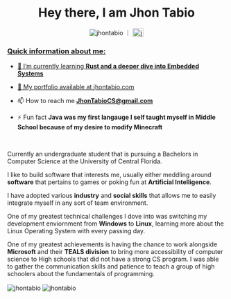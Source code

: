 <h1 align="center">Hey there, I am Jhon Tabio</h1>

<p align="center"> 
  <img src="https://komarev.com/ghpvc/?username=jhontabio&label=Profile%20views&color=A020F0&style=flat" alt="jhontabio"/> 
  ｜
  <a href="https://linkedin.com/in/jhontabio" target="blank"><img align="top" src="https://raw.githubusercontent.com/rahuldkjain/github-profile-readme-generator/master/src/images/icons/Social/linked-in-alt.svg" alt="jhontabio" height="20" width="25"/>
</p>

<h3 align="left">Quick information about me:</h3>

- 🌱 I’m currently learning **Rust and a deeper dive into Embedded Systems**

- 📝 My portfolio available at [jhontabio.com](https://jhontabio.com)

- 📫 How to reach me **JhonTabioCS@gmail.com**

- ⚡ Fun fact **Java was my first langauge I self taught myself in Middle School because of my desire to modify Minecraft**

</br>

<p id="bio">
  Currently an undergraduate student that is pursuing a Bachelors in Computer Science at the University of Central Florida.
  
  I like to build software that interests me, usually either meddling around <strong>software</strong> that pertains to games or poking fun at <strong>Artificial Intelligence</strong>.  
  
  I have adopted various <strong>industry</strong> and <strong>social skills</strong> that allows me to easily integrate myself in any sort of team environment. 
  
  One of my greatest technical challenges I dove into was switching my development enviornment from <strong>Windows</strong> to <strong>Linux</strong>, learning more about the Linux Operating System with every passing day.
  
  One of my greatest achievements is having the chance to work alongside <strong>Microsoft</strong> and their <strong>TEALS division</strong> to bring more accessibility of computer science to High schools that did not have a strong CS program. I was able to gather the communication skills and patience to teach a group of high schoolers about the fundamentals of programming.
</p>

<div style={display: flex, justify-content: center}>
  <img align="center" src="https://github-readme-stats.vercel.app/api/top-langs?username=jhontabio&show_icons=true&locale=en&layout=compact" alt="jhontabio"/>
  <img align="center" src="https://github-readme-stats.vercel.app/api?username=jhontabio&show_icons=true&locale=en" alt="jhontabio"/>
  <!--&nbsp; <img align="center" src="https://github-readme-streak-stats.herokuapp.com/?user=jhontabio&" alt="jhontabio"/>-->
</div>

